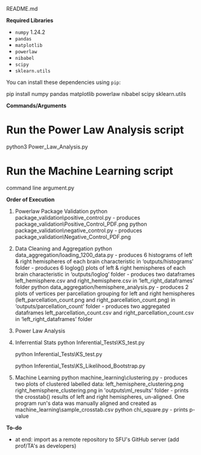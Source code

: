 README.md

**Required Libraries**

- `numpy` 1.24.2
- `pandas`
- `matplotlib` 
- `powerlaw` 
- `nibabel` 
- `scipy` 
- `sklearn.utils`

You can install these dependencies using `pip`:

pip install numpy pandas matplotlib powerlaw nibabel scipy sklearn.utils 

**Commands/Arguments**

# Run the Power Law Analysis script
python3 Power_Law_Analysis.py

# Run the Machine Learning script 
command line argument.py

**Order of Execution**
1. Powerlaw Package Validation
    python package_validation\positive_control.py
        - produces package_validation\Positive_Control_PDF.png
    python package_validation\negative_control.py
        - produces package_validation\Negative_Control_PDF.png
2. Data Cleaning and Aggregation
    python data_aggregation/loading_1200_data.py
        - produces 6 histograms of left & right hemispheres of each brain characteristic in ‘outputs/histograms’ folder
        - produces 6 loglog() plots of left & right hemispheres of each brain characteristic in ‘outputs/loglog’ folder
        - produces two dataframes left_hemisphere.csv and right_hemisphere.csv in ‘left_right_dataframes’ folder
    python data_aggregation/hemisphere_analysis.py
        - produces 2 plots of vertices per parcellation grouping for left and right hemispheres (left_parcellation_count.png and right_parcellation_count.png) in ‘outputs/parcellation_count’ folder
        - produces two aggregated dataframes left_parcellation_count.csv and right_parcellation_count.csv in ‘left_right_dataframes’ folder
3. Power Law Analysis
4. Inferrential Stats
    python Inferential_Tests\KS_test.py

    python Inferential_Tests\KS_test.py

    python Inferential_Tests\KS_Likelihood_Bootstrap.py
5. Machine Learning
    python machine_learning\clustering.py
        - produces two plots of clustered labelled data: left_hemisphere_clustering.png right_hemisphere_clustering.png in 'outputs\ml_results' folder
        - prints the crosstab() results of left and right hemispheres, un-aligned. One program run's data was manually aligned and created as machine_learning\sample_crosstab.csv
    python chi_square.py
        - prints p-value

**To-do**
- at end: import as a remote repository to SFU's GitHub server (add prof/TA's as developers)

